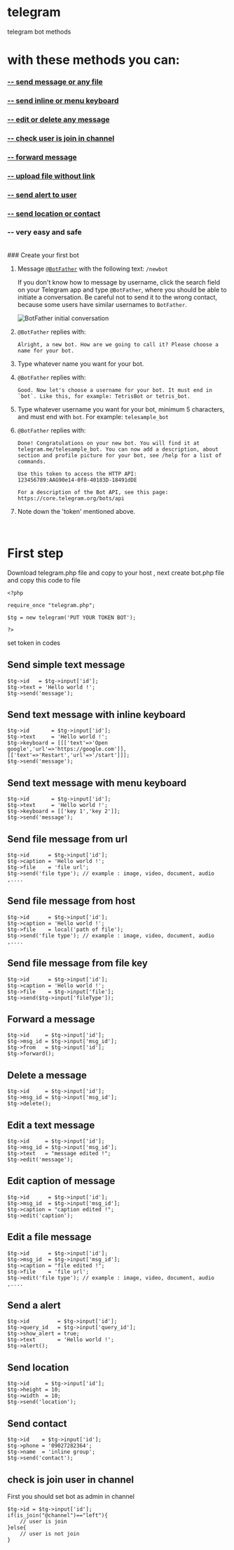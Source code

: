 # telegram
telegram bot methods

<h1>with these methods you can: </h1>
<h3><a href='#1'>-- send message or any file</a></h3>
<h3><a href='#2'>-- send inline or menu keyboard</a></h3>
<h3><a href='#3'>-- edit or delete any message</a></h3>
<h3><a href='#4'>-- check user is join in channel</a></h3>
<h3><a href='#5'>-- forward message</a></h3>
<h3><a href='#6'>-- upload file without link</a></h3>
<h3><a href='#7'>-- send alert to user</a></h3>
<h3><a href='#8'>-- send location or contact</a></h3>
<h3>-- very easy and safe</h3>
<br>
### Create your first bot

1. Message [`@BotFather`](https://telegram.me/BotFather) with the following text: `/newbot`

   If you don't know how to message by username, click the search field on your Telegram app and type `@BotFather`, where you should be able to initiate a conversation. Be careful not to send it to the wrong contact, because some users have similar usernames to `BotFather`.

   ![BotFather initial conversation](https://user-images.githubusercontent.com/9423417/60736229-bc2aeb80-9f45-11e9-8d35-5b53145347bc.png)

2. `@BotFather` replies with:

    ```
    Alright, a new bot. How are we going to call it? Please choose a name for your bot.
    ```

3. Type whatever name you want for your bot.

4. `@BotFather` replies with:

    ```
    Good. Now let's choose a username for your bot. It must end in `bot`. Like this, for example: TetrisBot or tetris_bot.
    ```

5. Type whatever username you want for your bot, minimum 5 characters, and must end with `bot`. For example: `telesample_bot`

6. `@BotFather` replies with:

    ```
    Done! Congratulations on your new bot. You will find it at
    telegram.me/telesample_bot. You can now add a description, about
    section and profile picture for your bot, see /help for a list of
    commands.

    Use this token to access the HTTP API:
    123456789:AAG90e14-0f8-40183D-18491dDE

    For a description of the Bot API, see this page:
    https://core.telegram.org/bots/api
    ```

7. Note down the 'token' mentioned above.
<br>
<h1>First step</h1>

Download telegram.php file and copy to your host , next create bot.php file and copy this code to file
```
<?php

require_once "telegram.php";

$tg = new telegram('PUT YOUR TOKEN BOT');

?>
```
set token in codes
<a id='1'></a>
## Send simple text message
```
$tg->id   = $tg->input['id'];
$tg->text = 'Hello world !';
$tg->send('message');
```
<a id='2'></a>
## Send text message with inline keyboard
```
$tg->id       = $tg->input['id'];
$tg->text     = 'Hello world !';
$tg->keyboard = [[['text'=>'Open google','url'=>'https://google.com']],[['text'=>'Restart','url'=>'/start']]];
$tg->send('message');
```
## Send text message with menu keyboard
```
$tg->id       = $tg->input['id'];
$tg->text     = 'Hello world !';
$tg->keyboard = [['key 1','key 2']];
$tg->send('message');
```
## Send file message from url
```
$tg->id      = $tg->input['id'];
$tg->caption = 'Hello world !';
$tg->file    = 'file url';
$tg->send('file type'); // example : image, video, document, audio ,....
```
<a id='6'></a>
## Send file message from host
```
$tg->id      = $tg->input['id'];
$tg->caption = 'Hello world !';
$tg->file    = local('path of file');
$tg->send('file type'); // example : image, video, document, audio ,....
```
## Send file message from file key
```
$tg->id      = $tg->input['id'];
$tg->caption = 'Hello world !';
$tg->file    = $tg->input['file'];
$tg->send($tg->input['fileType']);
```
<a id='5'></a>
## Forward a message
```
$tg->id     = $tg->input['id'];
$tg->msg_id = $tg->input['msg_id'];
$tg->from   = $tg->input['id'];
$tg->forward();
```
<a id='3'></a>
## Delete a message
```
$tg->id     = $tg->input['id'];
$tg->msg_id = $tg->input['msg_id'];
$tg->delete();
```
## Edit a text message
```
$tg->id     = $tg->input['id'];
$tg->msg_id = $tg->input['msg_id'];
$tg->text   = "message edited !";
$tg->edit('message');
```
## Edit caption of message
```
$tg->id      = $tg->input['id'];
$tg->msg_id  = $tg->input['msg_id'];
$tg->caption = "caption edited !";
$tg->edit('caption');
```
## Edit a file message
```
$tg->id      = $tg->input['id'];
$tg->msg_id  = $tg->input['msg_id'];
$tg->caption = "file edited !";
$tg->file    = 'file url';
$tg->edit('file type'); // example : image, video, document, audio ,....
```
<a id='7'></a>
## Send a alert
```
$tg->id         = $tg->input['id'];
$tg->query_id   = $tg->input['query_id'];
$tg->show_alert = true;
$tg->text       = 'Hello world !';
$tg->alert();
```
<a id='8'></a>
## Send location
```
$tg->id     = $tg->input['id'];
$tg->height = 10;
$tg->width  = 10;
$tg->send('location');
```
## Send contact
```
$tg->id    = $tg->input['id'];
$tg->phone = '09027282364';
$tg->name  = 'inline group';
$tg->send('contact');
```
<a id='4'></a>
## check is join user in channel
First you should set bot as admin in channel
```
$tg->id = $tg->input['id'];
if(is_join("@channel")=="left"){
    // user is join
}else{
    // user is not join
}
```
